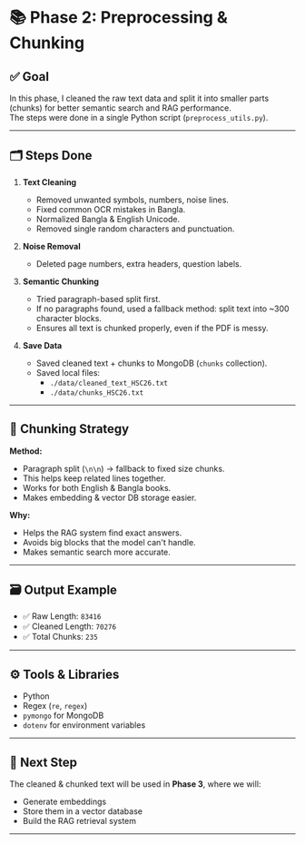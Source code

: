 # 📚 Phase 2: Preprocessing & Chunking

## ✅ Goal

In this phase, I cleaned the raw text data and split it into smaller parts (chunks) for better semantic search and RAG performance.  
The steps were done in a single Python script (`preprocess_utils.py`).

---

## 🗂️ Steps Done

1. **Text Cleaning**
   - Removed unwanted symbols, numbers, noise lines.
   - Fixed common OCR mistakes in Bangla.
   - Normalized Bangla & English Unicode.
   - Removed single random characters and punctuation.

2. **Noise Removal**
   - Deleted page numbers, extra headers, question labels.

3. **Semantic Chunking**
   - Tried paragraph-based split first.
   - If no paragraphs found, used a fallback method: split text into ~300 character blocks.
   - Ensures all text is chunked properly, even if the PDF is messy.

4. **Save Data**
   - Saved cleaned text + chunks to MongoDB (`chunks` collection).
   - Saved local files:
     - `./data/cleaned_text_HSC26.txt`
     - `./data/chunks_HSC26.txt`

---

## 🧩 Chunking Strategy

**Method:**  
- Paragraph split (`\n\n`) → fallback to fixed size chunks.
- This helps keep related lines together.
- Works for both English & Bangla books.
- Makes embedding & vector DB storage easier.

**Why:**  
- Helps the RAG system find exact answers.
- Avoids big blocks that the model can't handle.
- Makes semantic search more accurate.

---

## 🗃️ Output Example

- ✅ Raw Length: `83416`
- ✅ Cleaned Length: `70276`
- ✅ Total Chunks: `235`

---

## ⚙️ Tools & Libraries

- Python
- Regex (`re`, `regex`)
- `pymongo` for MongoDB
- `dotenv` for environment variables

---

## 📌 Next Step

The cleaned & chunked text will be used in **Phase 3**, where we will:
- Generate embeddings
- Store them in a vector database
- Build the RAG retrieval system

---